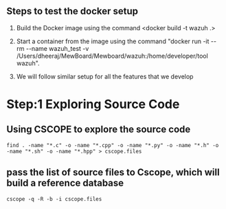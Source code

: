 ## Steps to test the docker setup

1. Build the Docker image using the command 
   <docker build -t wazuh .>

2. Start a container from the image using the command "docker run -it --rm --name wazuh_test -v /Users/dheeraj/MewBoard/Mewboard/wazuh:/home/developer/tool wazuh".
   
3. We will follow similar setup for all the features that we develop

# Step:1 Exploring Source Code
## Using CSCOPE to explore the source code
```
find . -name "*.c" -o -name "*.cpp" -o -name "*.py" -o -name "*.h" -o -name "*.sh" -o -name "*.hpp" > cscope.files
```

## pass the list of source files to Cscope, which will build a reference database
```
cscope -q -R -b -i cscope.files
```


